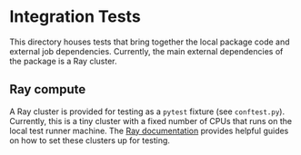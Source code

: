 # Integration Tests

This directory houses tests that bring together the local package code and external job
dependencies. Currently, the main external dependencies of the package is a Ray cluster.

## Ray compute

A Ray cluster is provided for testing as a `pytest` fixture (see `conftest.py`). Currently, this is
a tiny cluster with a fixed number of CPUs that runs on the local test runner machine. The
[Ray documentation](https://docs.ray.io/en/latest/ray-contribute/testing-tips.html) provides helpful
guides on how to set these clusters up for testing.
